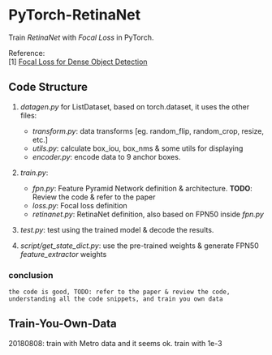 # PyTorch-RetinaNet
Train _RetinaNet_ with _Focal Loss_ in PyTorch.

Reference:  
[1] [Focal Loss for Dense Object Detection](https://arxiv.org/abs/1708.02002)  


## Code Structure
1. *datagen.py* for ListDataset, based on torch.dataset, it uses the other files:
    - *transform.py*: data transforms [eg. random_flip, random_crop, resize, etc.]
    - *utils.py*: calculate box_iou, box_nms & some utils for displaying
    - *encoder.py*: encode data to 9 anchor boxes.

2. *train.py*:
    - *fpn.py*: Feature Pyramid Network definition & architecture. **TODO**: Review the code & refer to the paper
    - *loss.py*: Focal loss definition
    - *retinanet.py*: RetinaNet definition, also based on FPN50 inside *fpn.py*
3. *test.py*: test using the trained model & decode the results.

4. *script/get_state_dict.py*: use the pre-trained weights & generate FPN50 *feature_extractor* weights

### conclusion
    the code is good, TODO: refer to the paper & review the code, understanding all the code snippets, and train you own data



## Train-You-Own-Data
20180808: train with Metro data and it seems ok. train with 1e-3


